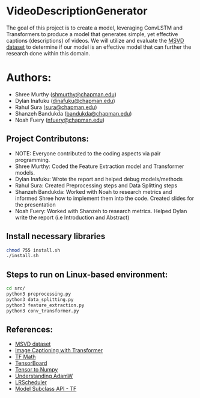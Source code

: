# VideoDescriptionGenerator

The goal of this project is to create a model, leveraging ConvLSTM and Transformers to produce a model that generates simple, yet effective captions (descriptions) of videos. We will utilize and evaluate the [MSVD dataset](https://paperswithcode.com/dataset/msvd) to determine if our model is an effective model that can further the research done within this domain.

# Authors:
- Shree Murthy (shmurthy@chapman.edu)
- Dylan Inafuku (dinafuku@chapman.edu)
- Rahul Sura (sura@chapman.edu)
- Shanzeh Bandukda (bandukda@chapman.edu)
- Noah Fuery (nfuery@chapman.edu)

## Project Contributons:
- NOTE: Everyone contributed to the coding aspects via pair programming. 
- Shree Murthy: Coded the Feature Extraction model and Transformer models.
- Dylan Inafuku: Wrote the report and helped debug models/methods
- Rahul Sura: Created Preprocessing steps and Data Splitting steps
- Shanzeh Bandukda: Worked with Noah to research metrics and informed Shree how to implement them into the code. Created slides for the presentation
- Noah Fuery: Worked with Shanzeh to research metrics. Helped Dylan write the report (i.e Introduction and Abstract)

## Install necessary libraries
```bash
chmod 755 install.sh
./install.sh
```

## Steps to run on Linux-based environment:
```bash
cd src/
python3 preprocessing.py
python3 data_splitting.py
python3 feature_extraction.py
python3 conv_transformer.py
```

## References:
- [MSVD dataset](https://paperswithcode.com/dataset/msvd)
- [Image Captioning with Transformer](https://keras.io/examples/vision/image_captioning/)
- [TF Math](https://www.tensorflow.org/api_docs/python/tf/math)
- [TensorBoard](https://www.tensorflow.org/tensorboard)
- [Tensor to Numpy](https://saturncloud.io/blog/convert-a-tensor-to-a-numpy-array-in-tensorflow/)
- [Understanding AdamW](https://pytorch.org/docs/stable/generated/torch.optim.AdamW.html)
- [LRScheduler](https://www.tensorflow.org/api_docs/python/tf/keras/optimizers/schedules/LearningRateSchedule)
- [Model Subclass API - TF](https://www.tensorflow.org/guide/keras/making_new_layers_and_models_via_subclassing)